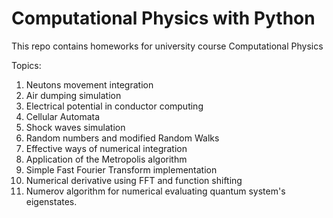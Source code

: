 # Computational Physics with Python

This repo contains homeworks for university course Computational Physics

Topics:
1. Neutons movement integration
2. Air dumping simulation
3. Electrical potential in conductor computing
4. Cellular Automata
5. Shock waves simulation
6. Random numbers and modified Random Walks
7. Effective ways of numerical integration
8. Application of the Metropolis algorithm
9. Simple Fast Fourier Transform implementation
10. Numerical derivative using FFT and function shifting
11. Numerov algorithm for numerical evaluating quantum system's eigenstates.